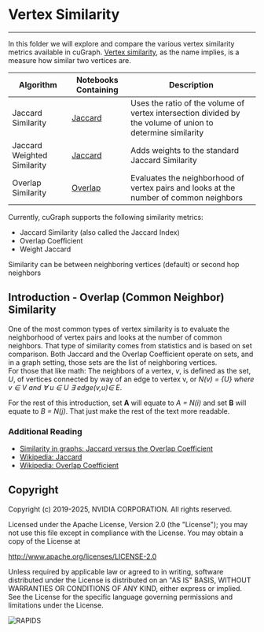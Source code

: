 # Vertex Similarity
----

In this folder we will explore and compare the various vertex similarity metrics available in cuGraph.  [Vertex similarity](https://en.wikipedia.org/wiki/Similarity_(network_science)), as the name implies, is a measure how similar two vertices are.

|Algorithm          |Notebooks Containing                                                     |Description                                                  |
| --------------- | ------------------------------------------------------------ | ------------------------------------------------------------ |
|Jaccard Similarity  | [Jaccard](Jaccard-Similarity.ipynb)   | Uses the ratio of the volume of vertex intersection divided by the volume of union to determine similarity  |
|Jaccard Weighted Similarity  | [Jaccard](Jaccard-Similarity.ipynb)   | Adds weights to the standard Jaccard Similarity  |
|Overlap Similarity  | [Overlap](Overlap-Similarity.ipynb)               | Evaluates the neighborhood of vertex pairs and looks at the number of common neighbors|

Currently, cuGraph supports the following similarity metrics:
- Jaccard Similarity (also called the Jaccard Index)
- Overlap Coefficient
- Weight Jaccard

Similarity can be between neighboring vertices (default) or second hop neighbors

## Introduction - Overlap (Common Neighbor) Similarity

One of the most common types of vertex similarity is to evaluate the neighborhood of vertex pairs and looks at the number of common neighbors.  That type of similarity comes from statistics and is based on set comparison.  Both Jaccard and the Overlap Coefficient operate on sets, and in a graph setting, those sets are the list of neighboring vertices. <br>
For those that like math:  The neighbors of a vertex, _v_, is defined as the set, _U_, of vertices connected by way of an edge to vertex v, or _N(v) = {U} where v ∈ V and ∀ u ∈ U ∃ edge(v,u)∈ E_.

For the rest of this introduction, set __A__ will equate to _A = N(i)_ and set __B__ will equate to _B = N(j)_.  That just make the rest of the text more readable.

### Additional Reading
- [Similarity in graphs: Jaccard versus the Overlap Coefficient](https://medium.com/rapids-ai/similarity-in-graphs-jaccard-versus-the-overlap-coefficient-610e083b877d)
- [Wikipedia: Jaccard](https://en.wikipedia.org/wiki/Jaccard_index)
- [Wikipedia: Overlap Coefficient](https://en.wikipedia.org/wiki/Overlap_coefficient)

## Copyright

Copyright (c) 2019-2025, NVIDIA CORPORATION.  All rights reserved.

Licensed under the Apache License, Version 2.0 (the "License");  you may not use this file except in compliance with the License.  You may obtain a copy of the License at

http://www.apache.org/licenses/LICENSE-2.0

Unless required by applicable law or agreed to in writing, software distributed under the License is distributed on an "AS IS" BASIS, WITHOUT WARRANTIES OR CONDITIONS OF ANY KIND, either express or implied.  See the License for the specific language governing permissions and limitations under the License.

![RAPIDS](../../img/rapids_logo.png)
